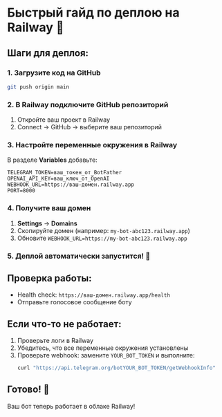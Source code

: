 # Быстрый гайд по деплою на Railway 🚀

## Шаги для деплоя:

### 1. Загрузите код на GitHub
```bash
git push origin main
```

### 2. В Railway подключите GitHub репозиторий
1. Откройте ваш проект в Railway
2. Connect → GitHub → выберите ваш репозиторий

### 3. Настройте переменные окружения в Railway
В разделе **Variables** добавьте:

```
TELEGRAM_TOKEN=ваш_токен_от_BotFather
OPENAI_API_KEY=ваш_ключ_от_OpenAI
WEBHOOK_URL=https://ваш-домен.railway.app
PORT=8000
```

### 4. Получите ваш домен
1. **Settings** → **Domains** 
2. Скопируйте домен (например: `my-bot-abc123.railway.app`)
3. Обновите `WEBHOOK_URL=https://my-bot-abc123.railway.app`

### 5. Деплой автоматически запустится! 🎉

## Проверка работы:
- Health check: `https://ваш-домен.railway.app/health`
- Отправьте голосовое сообщение боту

## Если что-то не работает:
1. Проверьте логи в Railway
2. Убедитесь, что все переменные окружения установлены
3. Проверьте webhook: заменитe `YOUR_BOT_TOKEN` и выполните:
   ```bash
   curl "https://api.telegram.org/botYOUR_BOT_TOKEN/getWebhookInfo"
   ```

## Готово! 🎯
Ваш бот теперь работает в облаке Railway! 
